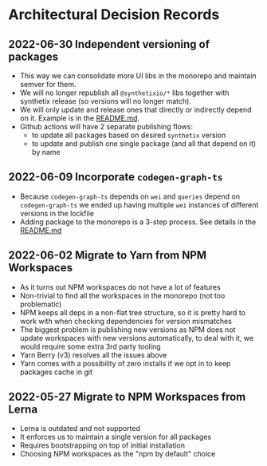 # Architectural Decision Records

## 2022-06-30 Independent versioning of packages

- This way we can consolidate more UI libs in the monorepo and maintain semver for them.
- We will no longer republish all `@synthetixio/*` libs together with synthetix release (so versions will no longer match).
- We will only update and release ones that directly or indirectly depend on it. Example is in the [README.md](README.md).
- Github actions will have 2 separate publishing flows:
  - to update all packages based on desired `synthetix` version
  - to update and publish one single package (and all that depend on it) by name

## 2022-06-09 Incorporate `codegen-graph-ts`

- Because `codegen-graph-ts` depends on `wei` and `queries` depend on `codegen-graph-ts` we ended up having multiple `wei` instances of different versions in the lockfile
- Adding package to the monorepo is a 3-step process. See details in the [README.md](README.md)

## 2022-06-02 Migrate to Yarn from NPM Workspaces

- As it turns out NPM workspaces do not have a lot of features
- Non-trivial to find all the workspaces in the monorepo (not too problematic)
- NPM keeps all deps in a non-flat tree structure, so it is pretty hard to work with when checking dependencies for version mismatches
- The biggest problem is publishing new versions as NPM does not update workspaces with new versions automatically, to deal with it, we would require some extra 3rd party tooling
- Yarn Berry (v3) resolves all the issues above
- Yarn comes with a possibility of zero installs if we opt in to keep packages cache in git

## 2022-05-27 Migrate to NPM Workspaces from Lerna

- Lerna is outdated and not supported
- It enforces us to maintain a single version for all packages
- Requires bootstrapping on top of initial installation
- Choosing NPM workspaces as the "npm by default" choice

